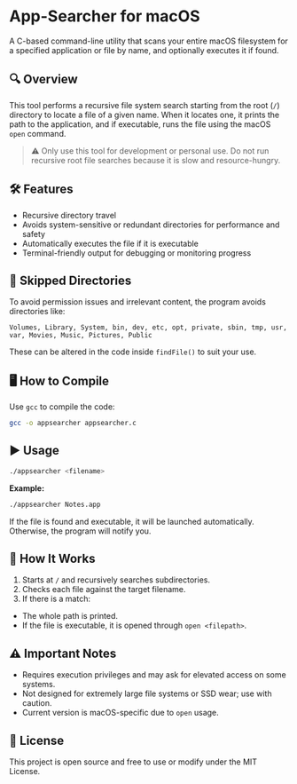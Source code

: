 # App-Searcher for macOS

A C-based command-line utility that scans your entire macOS filesystem for a specified application or file by name, and optionally executes it if found.

## 🔍 Overview

This tool performs a recursive file system search starting from the root (`/`) directory to locate a file of a given name. When it locates one, it prints the path to the application, and if executable, runs the file using the macOS `open` command.

> ⚠️ Only use this tool for development or personal use. Do not run recursive root file searches because it is slow and resource-hungry.

## 🛠️ Features

- Recursive directory travel
- Avoids system-sensitive or redundant directories for performance and safety
- Automatically executes the file if it is executable
- Terminal-friendly output for debugging or monitoring progress

## 📁 Skipped Directories

To avoid permission issues and irrelevant content, the program avoids directories like:

```
Volumes, Library, System, bin, dev, etc, opt, private, sbin, tmp, usr, var, Movies, Music, Pictures, Public
```

These can be altered in the code inside `findFile()` to suit your use.

## 🖥️ How to Compile

Use `gcc` to compile the code:
```bash
gcc -o appsearcher appsearcher.c
```

## ▶️ Usage

```bash
./appsearcher <filename>
```

**Example:**
```bash
./appsearcher Notes.app
```

If the file is found and executable, it will be launched automatically. Otherwise, the program will notify you.

## 🧠 How It Works

1. Starts at `/` and recursively searches subdirectories.
2. Checks each file against the target filename.
3. If there is a match:
  - The whole path is printed.
  - If the file is executable, it is opened through `open <filepath>`.

## ⚠️ Important Notes

- Requires execution privileges and may ask for elevated access on some systems.
- Not designed for extremely large file systems or SSD wear; use with caution.
- Current version is macOS-specific due to `open` usage.

## 📄 License

This project is open source and free to use or modify under the MIT License.
